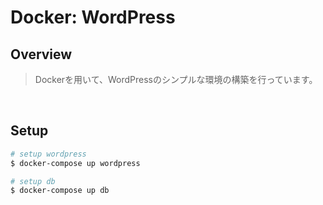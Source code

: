 # Docker: WordPress
## Overview
> Dockerを用いて、WordPressのシンプルな環境の構築を行っています。
<br>

## Setup

``` bash
# setup wordpress
$ docker-compose up wordpress

# setup db
$ docker-compose up db
```
